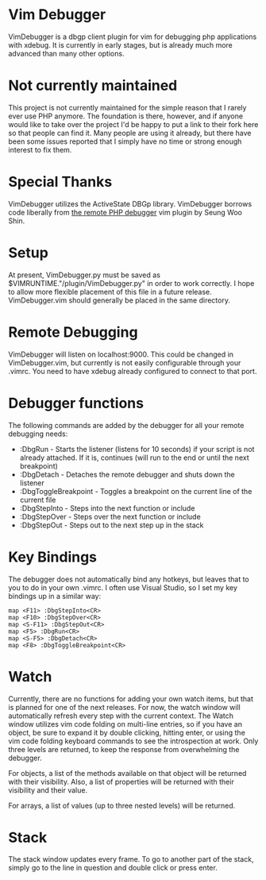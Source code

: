 Vim Debugger
============

VimDebugger is a dbgp client plugin for vim for debugging php applications with xdebug.  It is currently in early stages, but is already much more advanced than many other options.

Not currently maintained
========================

This project is not currently maintained for the simple reason that I rarely ever use PHP anymore.  The foundation is there, however, and if anyone would like to take over the project I'd
be happy to put a link to their fork here so that people can find it.  Many people are using it already, but there have been some issues reported that I simply have no time or strong enough
interest to fix them.

Special Thanks
==============

VimDebugger utilizes the ActiveState DBGp library.
VimDebugger borrows code liberally from [the remote PHP debugger](http://www.vim.org/scripts/script.php?script_id=1152) vim plugin by Seung Woo Shin.

Setup
=====

At present, VimDebugger.py must be saved as $VIMRUNTIME."/plugin/VimDebugger.py" in order to work correctly.  I hope to allow more flexible placement of this file in a future release.  VimDebugger.vim should generally be placed in the same directory.

Remote Debugging
================
VimDebugger will listen on localhost:9000.  This could be changed in VimDebugger.vim, but currently is not easily configurable through your .vimrc.  You need to have xdebug already configured to connect to that port.

Debugger functions
==================
The following commands are added by the debugger for all your remote debugging needs:

 * :DbgRun - Starts the listener (listens for 10 seconds) if your script is not already attached.  If it is, continues (will run to the end or until the next breakpoint)
 * :DbgDetach - Detaches the remote debugger and shuts down the listener
 * :DbgToggleBreakpoint - Toggles a breakpoint on the current line of the current file
 * :DbgStepInto - Steps into the next function or include
 * :DbgStepOver - Steps over the next function or include
 * :DbgStepOut - Steps out to the next step up in the stack

Key Bindings
============
The debugger does not automatically bind any hotkeys, but leaves that to you to do in your own .vimrc.  I often use Visual Studio, so I set my key bindings up in a similar way:

    map <F11> :DbgStepInto<CR>
    map <F10> :DbgStepOver<CR>
    map <S-F11> :DbgStepOut<CR>
    map <F5> :DbgRun<CR>
    map <S-F5> :DbgDetach<CR>
    map <F8> :DbgToggleBreakpoint<CR>

Watch
=====
Currently, there are no functions for adding your own watch items, but that is planned for one of the next releases.  For now, the watch window will automatically refresh every step with the current context.  The Watch window utilizes vim code folding on multi-line entries, so if you have an object, be sure to expand it by double clicking, hitting enter, or using the vim code folding keyboard commands to see the introspection at work.  Only three levels are returned, to keep the response from overwhelming the debugger.

For objects, a list of the methods available on that object will be returned with their visibility.  Also, a list of properties will be returned with their visibility and their value.

For arrays, a list of values (up to three nested levels) will be returned.

Stack
=====
The stack window updates every frame. To go to another part of the stack, simply go to the line in question and double click or press enter.
